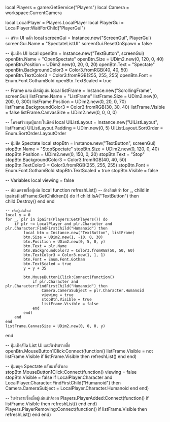 local Players = game:GetService("Players")
local Camera = workspace.CurrentCamera

local LocalPlayer = Players.LocalPlayer
local PlayerGui = LocalPlayer:WaitForChild("PlayerGui")

-- สร้าง UI หลัก
local screenGui = Instance.new("ScreenGui", PlayerGui)
screenGui.Name = "SpectateListUI"
screenGui.ResetOnSpawn = false

-- ปุ่มเปิด UI
local openBtn = Instance.new("TextButton", screenGui)
openBtn.Name = "OpenSpectate"
openBtn.Size = UDim2.new(0, 120, 0, 40)
openBtn.Position = UDim2.new(0, 20, 0, 20)
openBtn.Text = "Spectate"
openBtn.BackgroundColor3 = Color3.fromRGB(40, 40, 50)
openBtn.TextColor3 = Color3.fromRGB(255, 255, 255)
openBtn.Font = Enum.Font.GothamBold
openBtn.TextScaled = true

-- Frame แสดงลิสต์ผู้เล่น
local listFrame = Instance.new("ScrollingFrame", screenGui)
listFrame.Name = "ListFrame"
listFrame.Size = UDim2.new(0, 200, 0, 300)
listFrame.Position = UDim2.new(0, 20, 0, 70)
listFrame.BackgroundColor3 = Color3.fromRGB(30, 30, 40)
listFrame.Visible = false
listFrame.CanvasSize = UDim2.new(0, 0, 0, 0)

-- โครงสร้างชุดปุ่มภายในลิสต์
local UIListLayout = Instance.new("UIListLayout", listFrame)
UIListLayout.Padding = UDim.new(0, 5)
UIListLayout.SortOrder = Enum.SortOrder.LayoutOrder

-- ปุ่มปิด Spectate
local stopBtn = Instance.new("TextButton", screenGui)
stopBtn.Name = "StopSpectate"
stopBtn.Size = UDim2.new(0, 120, 0, 40)
stopBtn.Position = UDim2.new(0, 150, 0, 20)
stopBtn.Text = "Stop"
stopBtn.BackgroundColor3 = Color3.fromRGB(40, 40, 50)
stopBtn.TextColor3 = Color3.fromRGB(255, 255, 255)
stopBtn.Font = Enum.Font.GothamBold
stopBtn.TextScaled = true
stopBtn.Visible = false

-- Variables
local viewing = false

-- อัปเดตรายชื่อผู้เล่น
local function refreshList()
    -- ล้างลิสต์เก่า
    for _, child in ipairs(listFrame:GetChildren()) do
        if child:IsA("TextButton") then
            child:Destroy()
        end
    end

    -- เพิ่มผู้เล่นใหม่
    local y = 0
    for _, plr in ipairs(Players:GetPlayers()) do
        if plr ~= LocalPlayer and plr.Character and plr.Character:FindFirstChild("Humanoid") then
            local btn = Instance.new("TextButton", listFrame)
            btn.Size = UDim2.new(1, -10, 0, 30)
            btn.Position = UDim2.new(0, 5, 0, y)
            btn.Text = plr.Name
            btn.BackgroundColor3 = Color3.fromRGB(50, 50, 60)
            btn.TextColor3 = Color3.new(1, 1, 1)
            btn.Font = Enum.Font.Gotham
            btn.TextScaled = true
            y = y + 35

            btn.MouseButton1Click:Connect(function()
                if plr.Character and plr.Character:FindFirstChild("Humanoid") then
                    Camera.CameraSubject = plr.Character.Humanoid
                    viewing = true
                    stopBtn.Visible = true
                    listFrame.Visible = false
                end
            end)
        end
    end
    listFrame.CanvasSize = UDim2.new(0, 0, 0, y)
end

-- ปุ่มเปิด/ปิด List UI และรีเฟรชรายชื่อ
openBtn.MouseButton1Click:Connect(function()
    listFrame.Visible = not listFrame.Visible
    if listFrame.Visible then refreshList() end
end)

-- ปุ่มหยุด Spectate กลับมาที่ตัวเอง
stopBtn.MouseButton1Click:Connect(function()
    viewing = false
    stopBtn.Visible = false
    if LocalPlayer.Character and LocalPlayer.Character:FindFirstChild("Humanoid") then
        Camera.CameraSubject = LocalPlayer.Character.Humanoid
    end
end)

-- รีเฟรชรายชื่อเมื่อผู้เล่นเข้า/ออก
Players.PlayerAdded:Connect(function()
    if listFrame.Visible then refreshList() end
end)
Players.PlayerRemoving:Connect(function()
    if listFrame.Visible then refreshList() end
end)
